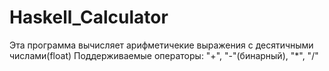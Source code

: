 # Haskell_Calculator
Эта программа вычисляет арифметичекие выражения с десятичными числами(float)
Поддерживаемые операторы: "+", "-"(бинарный), "*", "/"
